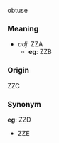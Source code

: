 obtuse
### Meaning
+ _adj_: ZZA
    + __eg__: ZZB

### Origin

ZZC

### Synonym

__eg__: ZZD

+ ZZE


